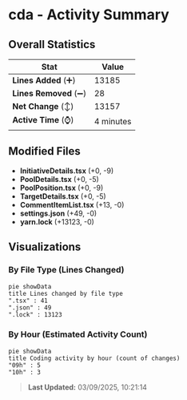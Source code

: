 # cda - Activity Summary 

## Overall Statistics

| Stat                   | Value                                                             |
| ---------------------- | ----------------------------------------------------------------- |
| **Lines Added** (➕)   | 13185                                          |
| **Lines Removed** (➖) | 28                                        |
| **Net Change** (↕)    | 13157                |
| **Active Time** (⌚)   | 4 minutes |


## Modified Files
- **InitiativeDetails.tsx** (+0, -9)
- **PoolDetails.tsx** (+0, -5)
- **PoolPosition.tsx** (+0, -9)
- **TargetDetails.tsx** (+0, -5)
- **CommentItemList.tsx** (+13, -0)
- **settings.json** (+49, -0)
- **yarn.lock** (+13123, -0)

## Visualizations

### By File Type (Lines Changed)

```mermaid
pie showData
title Lines changed by file type
".tsx" : 41
".json" : 49
".lock" : 13123
```

### By Hour (Estimated Activity Count)

```mermaid
pie showData
title Coding activity by hour (count of changes)
"09h" : 5
"10h" : 3
```


> **Last Updated:** 03/09/2025, 10:21:14